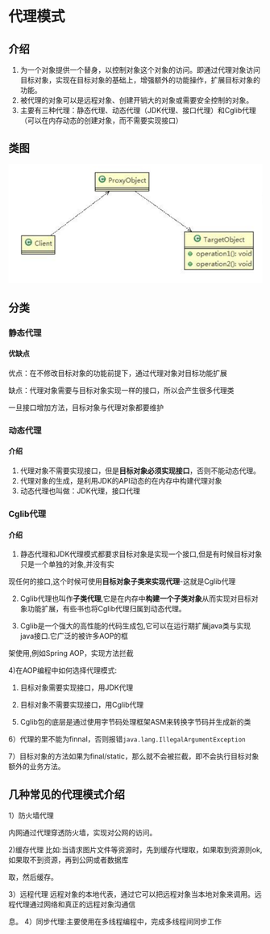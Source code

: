 # 代理模式

## 介绍

1. 为一个对象提供一个替身，以控制对象这个对象的访问。即通过代理对象访问目标对象，实现在目标对象的基础上，增强额外的功能操作，扩展目标对象的功能。
2. 被代理的对象可以是远程对象、创建开销大的对象或需要安全控制的对象。
3. 主要有三种代理：静态代理、动态代理（JDK代理、接口代理）和Cglib代理（可以在内存动态的创建对象，而不需要实现接口）





## 类图

![image-20201117144409443](imgs/代理模式/image-20201117144409443.png)







## 分类

### 静态代理

#### 优缺点

优点：在不修改目标对象的功能前提下，通过代理对象对目标功能扩展

缺点：代理对象需要与目标对象实现一样的接口，所以会产生很多代理类

一旦接口增加方法，目标对象与代理对象都要维护



### 动态代理

#### 介绍

1. 代理对象不需要实现接口，但是**目标对象必须实现接口**，否则不能动态代理。
2. 代理对象的生成，是利用JDK的API动态的在内存中构建代理对象
3. 动态代理也叫做：JDK代理，接口代理





### Cglib代理

#### 介绍

1) 静态代理和JDK代理模式都要求目标对象是实现一个接口,但是有时候目标对象只是一个单独的对象,并没有实

现任何的接口,这个时候可使用**目标对象子类来实现代理**-这就是Cglib代理

2) Cglib代理也叫作**子类代理**,它是在内存中**构建一个子类对象**从而实现对目标对象功能扩展，有些书也将Cglib代理归属到动态代理。

3) Cglib是一个强大的高性能的代码生成包,它可以在运行期扩展java类与实现java接口.它广泛的被许多AOP的框

架使用,例如Spring AOP，实现方法拦截

4)在AOP编程中如何选择代理模式:

1. 目标对象需要实现接口，用JDK代理

2. 目标对象不需要实现接口，用Cglib代理

5) Cglib包的底层是通过使用字节码处理框架ASM来转换字节码并生成新的类

6）代理的里不能为finnal，否则报错`java.lang.IllegalArgumentException`

7）目标对象的方法如果为final/static，那么就不会被拦截，即不会执行目标对象额外的业务方法。



## 几种常见的代理模式介绍

1）防火墙代理

内网通过代理穿透防火墙，实现对公网的访问。

2)缓存代理
比如:当请求图片文件等资源时，先到缓存代理取，如果取到资源则ok,如果取不到资源，再到公网或者数据库

取，然后缓存。

3）远程代理
远程对象的本地代表，通过它可以把远程对象当本地对象来调用。远程代理通过网络和真正的远程对象沟通信

息。
4）同步代理:主要使用在多线程编程中，完成多线程间同步工作
